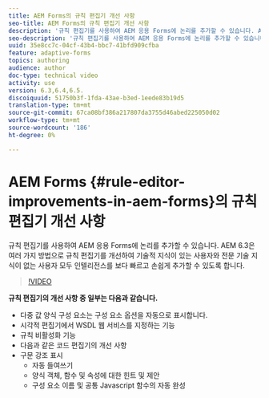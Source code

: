```yaml
---
title: AEM Forms의 규칙 편집기 개선 사항
seo-title: AEM Forms의 규칙 편집기 개선 사항
description: '규칙 편집기를 사용하여 AEM 응용 Forms에 논리를 추가할 수 있습니다. AEM 6.3은 여러 가지 방법으로 규칙 편집기를 개선하여 기술적 지식이 있는 사용자와 전문 기술 지식이 없는 사용자 모두 인텔리전스를 보다 빠르고 손쉽게 추가할 수 있도록 합니다. '
seo-description: '규칙 편집기를 사용하여 AEM 응용 Forms에 논리를 추가할 수 있습니다. AEM 6.3은 여러 가지 방법으로 규칙 편집기를 개선하여 기술적 지식이 있는 사용자와 전문 기술 지식이 없는 사용자 모두 인텔리전스를 보다 빠르고 손쉽게 추가할 수 있도록 합니다. '
uuid: 35e8cc7c-04cf-43b4-bbc7-41bfd909cfba
feature: adaptive-forms
topics: authoring
audience: author
doc-type: technical video
activity: use
version: 6.3,6.4,6.5.
discoiquuid: 51750b3f-1fda-43ae-b3ed-1eede83b19d5
translation-type: tm+mt
source-git-commit: 67ca08bf386a217807da3755d46abed225050d02
workflow-type: tm+mt
source-wordcount: '186'
ht-degree: 0%

---
```



# AEM Forms {#rule-editor-improvements-in-aem-forms}의 규칙 편집기 개선 사항

규칙 편집기를 사용하여 AEM 응용 Forms에 논리를 추가할 수 있습니다. AEM 6.3은 여러 가지 방법으로 규칙 편집기를 개선하여 기술적 지식이 있는 사용자와 전문 기술 지식이 없는 사용자 모두 인텔리전스를 보다 빠르고 손쉽게 추가할 수 있도록 합니다.

>[!VIDEO](https://video.tv.adobe.com/v/19653?quality=9&learn=on)

**규칙 편집기의 개선 사항 중 일부는 다음과 같습니다.**

* 다중 값 양식 구성 요소는 구성 요소 옵션을 자동으로 표시합니다.
* 시각적 편집기에서 WSDL 웹 서비스를 지정하는 기능
* 규칙 비활성화 기능
* 다음과 같은 코드 편집기의 개선 사항
* 구문 강조 표시
   * 자동 들여쓰기
   * 양식 객체, 함수 및 속성에 대한 힌트 및 제안
   * 구성 요소 이름 및 공통 Javascript 함수의 자동 완성
